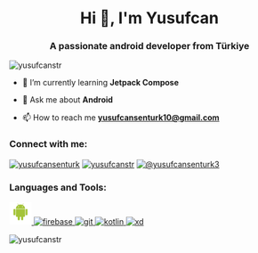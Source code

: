 <h1 align="center">Hi 👋, I'm Yusufcan</h1>
<h3 align="center">A passionate android developer from Türkiye</h3>

<p align="left"> <img src="https://komarev.com/ghpvc/?username=yusufcanstr&label=Profile%20views&color=0e75b6&style=flat" alt="yusufcanstr" /> </p>

- 🌱 I’m currently learning **Jetpack Compose**

- 💬 Ask me about **Android**

- 📫 How to reach me **yusufcansenturk10@gmail.com**

<h3 align="left">Connect with me:</h3>
<p align="left">
<a href="https://linkedin.com/in/yusufcansenturk" target="blank"><img align="center" src="https://raw.githubusercontent.com/rahuldkjain/github-profile-readme-generator/master/src/images/icons/Social/linked-in-alt.svg" alt="yusufcansenturk" height="30" width="40" /></a>
<a href="https://instagram.com/yusufcanstr" target="blank"><img align="center" src="https://raw.githubusercontent.com/rahuldkjain/github-profile-readme-generator/master/src/images/icons/Social/instagram.svg" alt="yusufcanstr" height="30" width="40" /></a>
<a href="https://medium.com/@yusufcansenturk3" target="blank"><img align="center" src="https://raw.githubusercontent.com/rahuldkjain/github-profile-readme-generator/master/src/images/icons/Social/medium.svg" alt="@yusufcansenturk3" height="30" width="40" /></a>
</p>

<h3 align="left">Languages and Tools:</h3>
<p align="left"> <a href="https://developer.android.com" target="_blank" rel="noreferrer"> <img src="https://raw.githubusercontent.com/devicons/devicon/master/icons/android/android-original-wordmark.svg" alt="android" width="40" height="40"/> </a> <a href="https://firebase.google.com/" target="_blank" rel="noreferrer"> <img src="https://www.vectorlogo.zone/logos/firebase/firebase-icon.svg" alt="firebase" width="40" height="40"/> </a> <a href="https://git-scm.com/" target="_blank" rel="noreferrer"> <img src="https://www.vectorlogo.zone/logos/git-scm/git-scm-icon.svg" alt="git" width="40" height="40"/> </a> <a href="https://kotlinlang.org" target="_blank" rel="noreferrer"> <img src="https://www.vectorlogo.zone/logos/kotlinlang/kotlinlang-icon.svg" alt="kotlin" width="40" height="40"/> </a> <a href="https://www.adobe.com/products/xd.html" target="_blank" rel="noreferrer"> <img src="https://cdn.worldvectorlogo.com/logos/adobe-xd.svg" alt="xd" width="40" height="40"/> </a> </p>

<p><img align="center" src="https://github-readme-stats.vercel.app/api/top-langs?username=yusufcanstr&show_icons=true&locale=en&layout=compact" alt="yusufcanstr" /></p>
